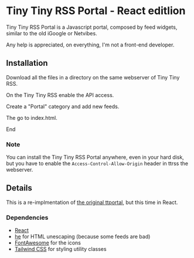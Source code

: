 Tiny Tiny RSS Portal - React editlion
========

Tiny Tiny RSS Portal is a Javascript portal, composed by feed widgets, similar to the old iGoogle or Netvibes.

Any help is appreciated, on everything, I'm not a front-end developer.

Installation
-------------
Download all the files in a directory on the same webserver of Tiny Tiny RSS.

On the Tiny Tiny RSS enable the API access.

Create a "Portal" category and add new feeds.

The go to index.html.

End

### Note ###
You can install the Tiny Tiny RSS Portal anywhere, even in your hard disk, but you have to enable the `Access-Control-Allow-Origin` header in ttrss the webserver.


Details
-------------
This is a re-implmentation of [the original ttportal](https://github.com/timendum/ttportal), but this time in React.


### Dependencies ###
* [React](https://reactjs.org/)
* [he](https://github.com/mathiasbynens/he) for HTML unescaping (because some feeds are bad)
* [FontAwesome](https://fontawesome.com/) for the icons
* [Tailwind CSS](https://tailwindcss.com/) for styling utility classes
